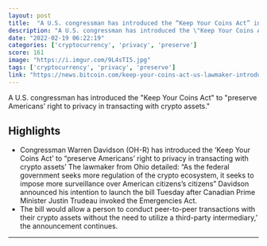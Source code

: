 ```yaml
---
layout: post
title:  "A U.S. congressman has introduced the “Keep Your Coins Act” in order to “preserve Americans’ right to privacy in transacting with crypto assets.”"
description: "A U.S. congressman has introduced the \"Keep Your Coins Act\" to \"preserve Americans’ right to privacy in transacting with crypto assets.\""
date: "2022-02-19 06:22:19"
categories: ['cryptocurrency', 'privacy', 'preserve']
score: 161
image: "https://i.imgur.com/9L4sTI5.jpg"
tags: ['cryptocurrency', 'privacy', 'preserve']
link: "https://news.bitcoin.com/keep-your-coins-act-us-lawmaker-introduces-bill-protect-privacy-cryptocurrency-transactions/"
---
```


A U.S. congressman has introduced the \"Keep Your Coins Act\" to \"preserve Americans’ right to privacy in transacting with crypto assets.\"

## Highlights

- Congressman Warren Davidson (OH-R) has introduced the ‘Keep Your Coins Act’ to “preserve Americans’ right to privacy in transacting with crypto assets’ The lawmaker from Ohio detailed: “As the federal government seeks more regulation of the crypto ecosystem, it seeks to impose more surveillance over American citizens’s citizens” Davidson announced his intention to launch the bill Tuesday after Canadian Prime Minister Justin Trudeau invoked the Emergencies Act.
- The bill would allow a person to conduct peer-to-peer transactions with their crypto assets without the need to utilize a third-party intermediary,’ the announcement continues.

---
